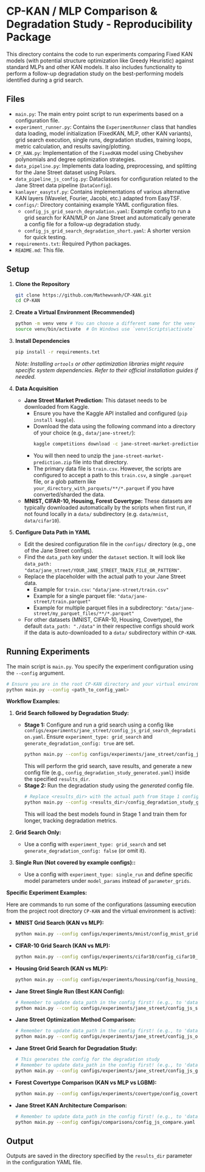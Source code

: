 # CP-KAN / MLP Comparison & Degradation Study - Reproducibility Package

This directory contains the code to run experiments comparing Fixed KAN models (with potential structure optimization like Greedy Heuristic) against standard MLPs and other KAN models. It also includes functionality to perform a follow-up degradation study on the best-performing models identified during a grid search.

## Files

*   `main.py`: The main entry point script to run experiments based on a configuration file.
*   `experiment_runner.py`: Contains the `ExperimentRunner` class that handles data loading, model initialization (FixedKAN, MLP, other KAN variants), grid search execution, single runs, degradation studies, training loops, metric calculation, and results saving/plotting.
*   `CP_KAN.py`: Implementation of the `FixedKAN` model using Chebyshev polynomials and degree optimization strategies.
*   `data_pipeline.py`: Implements data loading, preprocessing, and splitting for the Jane Street dataset using Polars.
*   `data_pipeline_js_config.py`: Dataclasses for configuration related to the Jane Street data pipeline (`DataConfig`).
*   `kanlayer_easytsf.py`: Contains implementations of various alternative KAN layers (Wavelet, Fourier, Jacobi, etc.) adapted from EasyTSF.
*   `configs/`: Directory containing example YAML configuration files.
    *   `config_js_grid_search_degradation.yaml`: Example config to run a grid search for KAN/MLP on Jane Street and automatically generate a config file for a follow-up degradation study.
    *   `config_js_grid_search_degradation_short.yaml`: A shorter version for quick testing.
*   `requirements.txt`: Required Python packages.
*   `README.md`: This file.

## Setup

1.  **Clone the Repository**
    ```bash
    git clone https://github.com/Mathewvanh/CP-KAN.git
    cd CP-KAN 
    ```

2.  **Create a Virtual Environment (Recommended)**
    ```bash
    python -m venv venv # You can choose a different name for the venv
    source venv/bin/activate  # On Windows use `venv\Scripts\activate`
    ```

3.  **Install Dependencies**
    ```bash
    pip install -r requirements.txt
    ```
    *Note: Installing `ortools` or other optimization libraries might require specific system dependencies. Refer to their official installation guides if needed.*

4.  **Data Acquisition**
    *   **Jane Street Market Prediction:** This dataset needs to be downloaded from Kaggle.
        *   Ensure you have the Kaggle API installed and configured (`pip install kaggle`).
        *   Download the data using the following command into a directory of your choice (e.g., `data/jane-street/`):
            ```bash
            kaggle competitions download -c jane-street-market-prediction -p data/jane-street/
            ```
        *   You will then need to unzip the `jane-street-market-prediction.zip` file into that directory.
        *   The primary data file is `train.csv`. However, the scripts are configured to accept a path to this `train.csv`, a single `.parquet` file, or a glob pattern like `your_directory_with_parquets/**/*.parquet` if you have converted/sharded the data.
    *   **MNIST, CIFAR-10, Housing, Forest Covertype:** These datasets are typically downloaded automatically by the scripts when first run, if not found locally in a `data/` subdirectory (e.g. `data/mnist`, `data/cifar10`).

5.  **Configure Data Path in YAML**
    *   Edit the desired configuration file in the `configs/` directory (e.g., one of the Jane Street configs).
    *   Find the `data_path` key under the `dataset` section. It will look like `data_path: "data/jane_street/YOUR_JANE_STREET_TRAIN_FILE_OR_PATTERN"`.
    *   Replace the placeholder with the actual path to your Jane Street data. 
        *   Example for `train.csv`: `"data/jane-street/train.csv"`
        *   Example for a single parquet file: `"data/jane-street/train.parquet"`
        *   Example for multiple parquet files in a subdirectory: `"data/jane-street/my_parquet_files/**/*.parquet"`
    *   For other datasets (MNIST, CIFAR-10, Housing, Covertype), the default `data_path: "./data"` in their respective configs should work if the data is auto-downloaded to a `data/` subdirectory within `CP-KAN`.

## Running Experiments

The main script is `main.py`. You specify the experiment configuration using the `--config` argument.

```bash
# Ensure you are in the root CP-KAN directory and your virtual environment is active.
python main.py --config <path_to_config_yaml>
```

**Workflow Examples:**

1.  **Grid Search followed by Degradation Study:**
    *   **Stage 1:** Configure and run a grid search using a config like `configs/experiments/jane_street/config_js_grid_search_degradation.yaml`. Ensure `experiment_type: grid_search` and `generate_degradation_config: true` are set.
        ```bash
        python main.py --config configs/experiments/jane_street/config_js_grid_search_degradation.yaml
        ```
        This will perform the grid search, save results, and generate a new config file (e.g., `config_degradation_study_generated.yaml`) inside the specified `results_dir`.
    *   **Stage 2:** Run the degradation study using the *generated* config file.
        ```bash
        # Replace <results_dir> with the actual path from Stage 1 config
        python main.py --config <results_dir>/config_degradation_study_generated.yaml
        ```
        This will load the best models found in Stage 1 and train them for longer, tracking degradation metrics.

2.  **Grid Search Only:**
    *   Use a config with `experiment_type: grid_search` and set `generate_degradation_config: false` (or omit it).

3.  **Single Run (Not covered by example configs)::**
    *   Use a config with `experiment_type: single_run` and define specific model parameters under `model_params` instead of `parameter_grids`.

**Specific Experiment Examples:**

Here are commands to run some of the configurations (assuming execution from the project root directory `CP-KAN` and the virtual environment is active):

*   **MNIST Grid Search (KAN vs MLP):**
    ```bash
    python main.py --config configs/experiments/mnist/config_mnist_grid_search.yaml
    ```

*   **CIFAR-10 Grid Search (KAN vs MLP):**
    ```bash
    python main.py --config configs/experiments/cifar10/config_cifar10_grid_search.yaml
    ```

*   **Housing Grid Search (KAN vs MLP):**
    ```bash
    python main.py --config configs/experiments/housing/config_housing_grid_search.yaml
    ```

*   **Jane Street Single Run (Best KAN Config):**
    ```bash
    # Remember to update data_path in the config first! (e.g., to 'data/jane-street/train.parquet')
    python main.py --config configs/experiments/jane_street/config_js_single_run_best_kan.yaml
    ```

*   **Jane Street Optimization Method Comparison:**
    ```bash
    # Remember to update data_path in the config first! (e.g., to 'data/jane-street/train.parquet')
    python main.py --config configs/experiments/jane_street/config_js_opt_comparison.yaml
    ```

*   **Jane Street Grid Search for Degradation Study:**
    ```bash
    # This generates the config for the degradation study
    # Remember to update data_path in the config first! (e.g., to 'data/jane-street/train.parquet')
    python main.py --config configs/experiments/jane_street/config_js_grid_search_degradation.yaml
    ```

*   **Forest Covertype Comparison (KAN vs MLP vs LGBM):**
    ```bash
    python main.py --config configs/experiments/covertype/config_covertype_compare.yaml
    ```

*   **Jane Street KAN Architecture Comparison:**
    ```bash
    # Remember to update data_path in the config first! (e.g., to 'data/jane-street/train.parquet')
    python main.py --config configs/comparisons/config_js_compare.yaml
    ```

## Output

Outputs are saved in the directory specified by the `results_dir` parameter in the configuration YAML file. 
